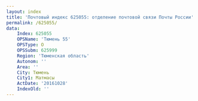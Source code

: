 ```yaml
---
layout: index
title: 'Почтовый индекс 625055: отделение почтовой связи Почты России'
permalink: /625055/
data:
    Index: 625055
    OPSName: 'Тюмень 55'
    OPSType: О
    OPSSubm: 625999
    Region: 'Тюменская область'
    Autonom: ''
    Area: ''
    City: Тюмень
    City1: Матмасы
    ActDate: '20161028'
    IndexOld: ''
---
```

